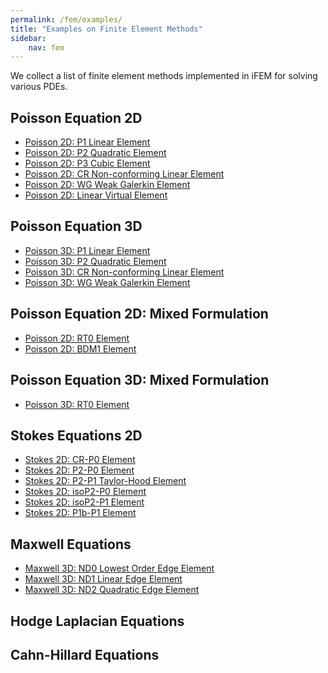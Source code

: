 ```yaml
---
permalink: /fem/examples/
title: "Examples on Finite Element Methods"
sidebar:
    nav: fem
---
```


We collect a list of finite element methods implemented in iFEM for solving various PDEs.

## Poisson Equation 2D
- [Poisson 2D: P1 Linear Element](Poissonfemrate.md)
- [Poisson 2D: P2 Quadratic Element](PoissonP2femrate.md)
- [Poisson 2D: P3 Cubic Element](PoissonP3femrate.md)
- [Poisson 2D: CR Non-conforming Linear Element](PoissonCRfemrate.md)
- [Poisson 2D: WG Weak Galerkin Element](PoissonWGfemrate.md)
- [Poisson 2D: Linear Virtual Element](Poissonvemrate.md)

## Poisson Equation 3D
- [Poisson 3D: P1 Linear Element](Poisson3femrate.md)
- [Poisson 3D: P2 Quadratic Element](Poisson3P2femrate.md) 
- [Poisson 3D: CR Non-conforming Linear Element](Poisson3CRfemrate.md)
- [Poisson 3D: WG Weak Galerkin Element](Poisson3WGfemrate.md)
<!-- - [Poisson 3D: Linear Virtual Element](Poisson3vemrate.md) -->

## Poisson Equation 2D: Mixed Formulation
- [Poisson 2D: RT0 Element](PoissonRT0mfemrate.md)
- [Poisson 2D: BDM1 Element](PoissonBDM1mfemrate.md) 

## Poisson Equation 3D: Mixed Formulation
- [Poisson 3D: RT0 Element](Poisson3RT0mfemrate.md)

## Stokes Equations 2D

- [Stokes 2D: CR-P0 Element](StokesCRP0femrate.md)
- [Stokes 2D: P2-P0 Element](StokesP2P0femrate.md)
- [Stokes 2D: P2-P1 Taylor-Hood Element](StokesP2P1femrate.md)
- [Stokes 2D: isoP2-P0 Element](StokesisoP2P0femrate.md)
- [Stokes 2D: isoP2-P1 Element](StokesisoP2P1femrate.md)
- [Stokes 2D: P1b-P1 Element](StokesP1bP1femrate.md)

## Maxwell Equations

- [Maxwell 3D: ND0 Lowest Order Edge Element](Maxwell3ND0femrate.md)
- [Maxwell 3D: ND1 Linear Edge Element](Maxwell3ND1femrate.md)
- [Maxwell 3D: ND2 Quadratic Edge Element](Maxwell3ND2femrate.md)
    

## Hodge Laplacian Equations

## Cahn-Hillard Equations


```matlab

```
